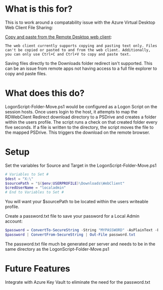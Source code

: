 # What is this for?

This is to work around a compatability issue with the Azure Virtual Desktop Web Client File Sharing:

[Copy and paste from the Remote Desktop web client](https://learn.microsoft.com/en-us/windows-server/remote/remote-desktop-services/clients/remote-desktop-web-client#transfer-files-with-the-web-client):

    The web client currently supports copying and pasting text only. Files can't be copied or pasted to and from the web client. Additionally, you can only use Ctrl+C and Ctrl+V to copy and paste text.

Saving files directly to the Downloads folder redirect isn't supported.  This can be an issue from remote apps not having access to a full file explorer to copy and paste files.

# What does this do?

LogonScript-Folder-Move.ps1 would be configured as a Logon Script on the session hosts.  Once users login to the host, it attempts to map the RDWebClient Redirect download directory to a PSDrive and creates a folder within the users profile.  The script runs a check on that created folder every five seconds.  If a file is written to the directory, the script moves the file to the mapped PSDrive.  This triggers the download on the remote browser.  

# Setup

Set the variables for Source and Target in the LogonScript-Folder-Move.ps1

```powershell
# Variables to Set #
$dest = "X:\"
$sourcePath = "$($env:USERPROFILE)\Downloads\WebClient"
$credUserName = "localadmin"
# End to Variables to Set #
```
You will want your $sourcePath to be located within the users writeable profile.  

Create a password.txt file to save your password for a Local Admin account:

```powershell
$password = ConvertTo-SecureString -String "MYPASSWORD" -AsPlainText -Force
$password | ConvertFrom-SecureString | Out-File password.txt
```

The password.txt file much be generated per server and needs to be in the same directory as the LogonScript-Folder-Move.ps1

# Future Features

Integrate with Azure Key Vault to eliminate the need for the password.txt